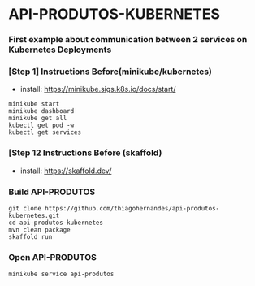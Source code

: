 # API-PRODUTOS-KUBERNETES

### First example about communication between 2 services on Kubernetes Deployments

### [Step 1] Instructions Before(minikube/kubernetes)

- install: https://minikube.sigs.k8s.io/docs/start/
```
minikube start
minikube dashboard
minikube get all
kubectl get pod -w
kubectl get services
```

### [Step 12 Instructions Before (skaffold)

- install: https://skaffold.dev/

### Build API-PRODUTOS
```
git clone https://github.com/thiagohernandes/api-produtos-kubernetes.git
cd api-produtos-kubernetes
mvn clean package
skaffold run
```

### Open API-PRODUTOS
```
minikube service api-produtos
```

